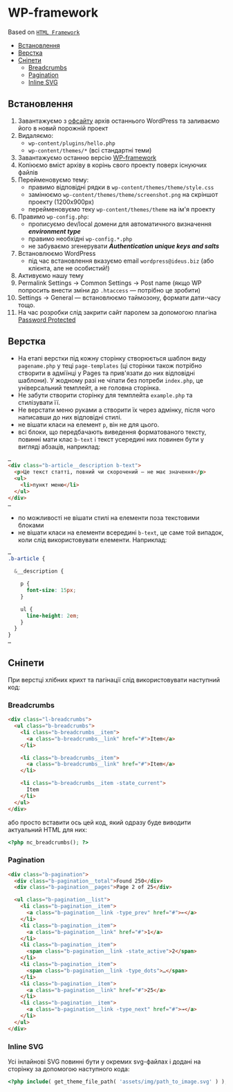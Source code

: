 # WP-framework
Based on [`HTML Framework`](https://github.com/ideus-team/html-framework)

* [Встановлення](встановлення)
* [Верстка](#верстка)
* [Сніпети](#сніпети)
  * [Breadcrumbs](#breadcrumbs)
  * [Pagination](#pagination)
  * [Inline SVG](#inline-svg)

## Встановлення
1. Завантажуємо з [офсайту](https://wordpress.org/download/) архів останнього WordPress та заливаємо його в новий порожній проект
2. Видаляємо:
   * `wp-content/plugins/hello.php`
   * `wp-content/themes/*` (всі стандартні теми)
3. Завантажуємо останню версію [WP-framework](https://github.com/ideus-team/wp-framework/releases/latest)
4. Копіюємо вміст архіву в корінь свого проекту поверх існуючих файлів
5. Перейменовуємо тему:
   * правимо відповідні рядки в `wp-content/themes/theme/style.css`
   * замінюємо `wp-content/themes/theme/screenshot.png` на скріншот проекту (1200х900px)
   * перейменовуємо теку `wp-content/themes/theme` на ім'я проекту
6. Правимо `wp-config.php`:
   * прописуємо dev/local домени для автоматичного визначення ***environment type***
   * правимо необхідні `wp-config.*.php`
   * не забуваємо згенерувати ***Authentication unique keys and salts***
7. Встановлюємо WordPress
   * під час встановлення вказуємо email `wordpress@ideus.biz` (або клієнта, але не особистий!)
8. Активуємо нашу тему
9. Permalink Settings → Common Settings → Post name (якщо WP попросить внести зміни до `.htaccess` — потрібно це зробити)
10. Settings → General — встановлюємо таймозону, формати дати-часу тощо.
11. На час розробки слід закрити сайт паролем за допомогою плагіна [Password Protected](https://wordpress.org/plugins/password-protected/)

## Верстка
* На етапі верстки під кожну сторінку створюється шаблон виду `pagename.php` у теці `page-templates` (ці сторінки також потрібно створити в адміїнці у Pages та прив'язати до них відповідні шаблони). У жодному разі не чіпати без потреби `index.php`, це універсальний темплейт, а не головна сторінка.
* Не забути створити сторінку для темплейта `example.php` та стилізувати її.
* Не верстати меню руками а створити їх через адмінку, після чого написавши до них відповідні стилі.
* не вішати класи на елемент `p`, він не для цього.
* всі блоки, що передбачають виведення форматованого тексту, повинні мати клас `b-text` і текст усередині них повинен бути у вигляді абзаців, наприклад:
```html
…
<div class="b-article__description b-text">
  <p>Це текст статті, повний чи скорочений — не має значення</p>
  <ul>
    <li>пункт меню</li>
  </ul>
</div>
…
```
* по можливості не вішати стилі на елементи поза текстовими блоками
* не вішати класи на елементи всередині `b-text`, це саме той випадок, коли слід використовувати елементи. Наприклад:
```scss
…
.b-article {

  &__description {

    p {
      font-size: 15px;
    }

    ul {
      line-height: 2em;
    }
  }
}
…
```

## Сніпети
При верстці хлібних крихт та пагінації слід використовувати наступний код:

### Breadcrumbs
```html
<div class="l-breadcrumbs">
  <ul class="b-breadcrumbs">
    <li class="b-breadcrumbs__item">
      <a class="b-breadcrumbs__link" href="#">Item</a>
    </li>

    <li class="b-breadcrumbs__item">
      <a class="b-breadcrumbs__link" href="#">Item</a>
    </li>

    <li class="b-breadcrumbs__item -state_current">
      Item
    </li>
  </ul>
</div>
```
або просто вставити ось цей код, який одразу буде виводити актуальний HTML для них:
```php
<?php nc_breadcrumbs(); ?>
```

### Pagination
```html
<div class="b-pagination">
  <div class="b-pagination__total">Found 250</div>
  <div class="b-pagination__pages">Page 2 of 25</div>

  <ul class="b-pagination__list">
    <li class="b-pagination__item">
      <a class="b-pagination__link -type_prev" href="#">←</a>
    </li>
    <li class="b-pagination__item">
      <a class="b-pagination__link" href="#">1</a>
    </li>
    <li class="b-pagination__item">
      <span class="b-pagination__link -state_active">2</span>
    </li>
    <li class="b-pagination__item">
      <span class="b-pagination__link -type_dots">…</span>
    </li>
    <li class="b-pagination__item">
      <a class="b-pagination__link" href="#">25</a>
    </li>
    <li class="b-pagination__item">
      <a class="b-pagination__link -type_next" href="#">→</a>
    </li>
  </ul>
</div>
```

### Inline SVG
Усі інлайнові SVG повинні бути у окремих svg-файлах і додані на сторінку за допомогою наступного кода:
```php
<?php include( get_theme_file_path( 'assets/img/path_to_image.svg' ) ); ?>
```
